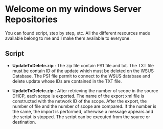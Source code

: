 # **Welcome on my windows Server Repositories**

You can found script, step by step, etc. All the different resources made available belong to me and I make them available to everyone. 

## Script

* **UpdateToDelete.zip** : The zip file contain PS1 file and txt. The TXT file must be contain ID of the update which must be deleted on the WSUS Database. The PS1 file permit to connect to the WSUS database and delete update whose IDs are contained in the TXT file.

* **UpdateToDelete.zip** : After retrieving the number of scope in the source DHCP, each scope is exported. The name of the export xml file is constructed with the network ID of the scope. After the export, the number of file and the number of scope are compared. If the number is the same, the import is performed, otherwise a message appears and the script is stopped. The script can be executed from the source or destination.
